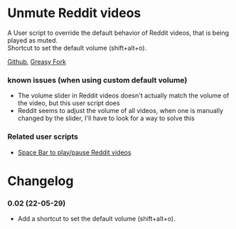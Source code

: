 # Unmute Reddit videos
A User script to override the default behavior of Reddit videos, that is being played as muted.  
Shortcut to set the default volume (shift+alt+o).

[Github](https://github.com/FlowerForWar/unmute-reddit-videos), [Greasy Fork](https://greasyfork.org/en/scripts/445557-unmute-reddit-videos)


### known issues (when using custom default volume)
* The volume slider in Reddit videos doesn't actually match the volume of the video, but this user script does
* Reddit seems to adjust the volume of all videos, when one is manually changed by the slider, I'll have to look for a way to solve this

### Related user scripts
* [Space Bar to play/pause Reddit videos](https://greasyfork.org/en/scripts/444775-space-bar-to-play-pause-reddit-videos)

# Changelog
### 0.02 (22-05-29)
* Add a shortcut to set the default volume (shift+alt+o).
